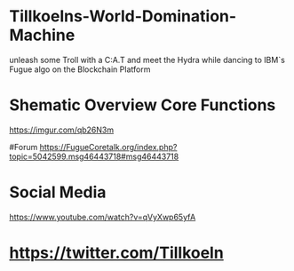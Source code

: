 # Tillkoelns-World-Domination-Machine
unleash some Troll with a C:A.T and meet the Hydra while dancing to IBM`s Fugue algo on the Blockchain Platform 

# Shematic Overview Core Functions
https://imgur.com/qb26N3m

#Forum 
https://FugueCoretalk.org/index.php?topic=5042599.msg46443718#msg46443718

# Social Media 
https://www.youtube.com/watch?v=qVyXwp65yfA
# https://twitter.com/Tillkoeln